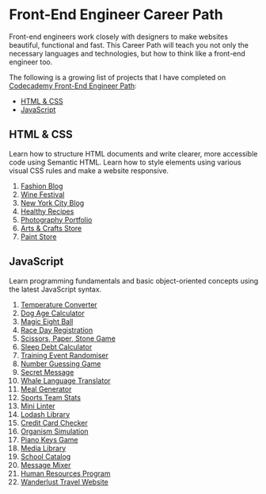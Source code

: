 # Front-End Engineer Career Path

Front-end engineers work closely with designers to make websites beautiful, functional and fast. This Career Path will teach you not only the necessary languages and technologies, but how to think like a front-end engineer too.

The following is a growing list of projects that I have completed on [Codecademy Front-End Engineer Path](https://www.codecademy.com/learn/paths/front-end-engineer-career-path):

- [HTML & CSS](#html-css)
- [JavaScript](#javascript)

## HTML & CSS <a name="html-css"></a>

Learn how to structure HTML documents and write clearer, more accessible code using Semantic HTML. Learn how to style elements using various visual CSS rules and make a website responsive.

1. [Fashion Blog](/html-css/1-fashion-blog)
2. [Wine Festival](/html-css/2-wine-festival)
3. [New York City Blog](/html-css/3-new-york-city-blog)
4. [Healthy Recipes](/html-css/4-healthy-recipes)
5. [Photography Portfolio](/html-css/5-photography-portfolio)
6. [Arts & Crafts Store](/html-css/6-arts-and-crafts-store)
7. [Paint Store](/html-css/7-paint-store)

## JavaScript <a name="javascript"></a>

Learn programming fundamentals and basic object-oriented concepts using the latest JavaScript syntax.

1. [Temperature Converter](/javascript/1-temperature-converter)
2. [Dog Age Calculator](/javascript/2-dog-age-calculator)
3. [Magic Eight Ball](/javascript/3-magic-eight-ball)
4. [Race Day Registration](/javascript/4-race-day-registration)
5. [Scissors, Paper, Stone Game](/javascript/5-scissors-paper-stone-game)
6. [Sleep Debt Calculator](/javascript/6-sleep-debt-calculator)
7. [Training Event Randomiser](/javascript/7-training-event-randomiser)
8. [Number Guessing Game](/javascript/8-number-guessing-game)
9. [Secret Message](/javascript/9-secret-message)
10. [Whale Language Translator](/javascript/10-whale-language-translator)
11. [Meal Generator](/javascript/11-meal-generator)
12. [Sports Team Stats](/javascript/12-sports-team-stats)
13. [Mini Linter](/javascript/13-mini-linter)
14. [Lodash Library](/javascript/14-lodash-library)
15. [Credit Card Checker](/javascript/15-credit-card-checker)
16. [Organism Simulation](/javascript/16-organism-simulation)
17. [Piano Keys Game](/javascript/17-piano-keys-game)
18. [Media Library](/javascript/18-media-library)
19. [School Catalog](javascript/19-school-catalog)
20. [Message Mixer](/javascript/20-message-mixer)
21. [Human Resources Program](/javascript/21-human-resources-program)
22. [Wanderlust Travel Website](/javascript/22-wanderlust-travel-website)

